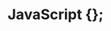 # JavaScript {};

<!--
push()
- thêm các mục mới vào cuối một mảng. 
- thay đổi độ dài của mảng, trả về độ dài mới.

pop()
- loại bỏ (bật) phần tử cuối cùng của một mảng.
- thay đổi mảng ban đầu, trả về phần tử bị loại bỏ.

shift()
- loại bỏ mục đầu tiên của một mảng.
- thay đổi mảng ban đầu, trả về phần tử đã thay đổi.



slice()
- trả về các phần tử đã chọn trong một mảng, dưới dạng một mảng mới.
- chọn từ một điểm bắt đầu nhất định, cho đến một điểm kết thúc nhất định (không bao gồm: bỏ qua phần tử cuối) .
- không thay đổi mảng ban đầu.
### details
array.slice(a)
array.slice(a, b)
a là Vị trí bắt đầu. Mặc định là 0. Số âm chọn từ cuối mảng.
b Không bắt buộc. Vị trí kết thúc. Mặc định là phần tử cuối cùng. Số âm chọn từ cuối mảng.


splice()
- thêm vào / hoặc loại bỏ các phần tử mảng.
- ghi đè lên mảng ban đầu, trả về một mảng chứa tất cả những phần tử đã bị xóa

### details
splice(a)
splice(a, b)
splice(a, b, c, ....,d)
a là vị trí chỉ mục bắt đầu thay thế.
b là số phần tử sẽ bị lại bỏ, tính tử vị trí chỉ mục a
c, ....,d các phần tử sẽ được thêm vào từ vị trí. 



unshift()
- thêm các phần tử mới vào đầu mảng. 
- ghi đè lên mảng ban đầu.

keys()
- trả về một đối tượng Array Iterator với các khóa của một mảng (0, 1, 2, 3, ....).
- không thay đổi mảng ban đầu



toString()
- trả về một chuỗi với các giá trị mảng được phân tách bằng dấu phẩy.
- không thay đổi mảng ban đầu.

valueOf()
- thức trả về chính mảng.
- không thay đổi mảng ban đầu.

includes()
- trả về true nếu một mảng chứa một giá trị được chỉ định.
- trả về false nếu giá trị không được tìm thấy.
- có phân biệt chữ hoa chữ thường.


sort()
xếp các phần tử của một mảng.
ghi đè lên mảng ban đầu.
xếp các phần tử dưới dạng chuỗi theo thứ tự bảng chữ cái và tăng dần.



split()
- chia một chuỗi thành một mảng các chuỗi con.
- trả về mảng mới.
- không thay đổi chuỗi ban đầu.
### details
string.split(): trả về mảng ban đầu
string.split(a)
string.split(a, b)
a là Một chuỗi hoặc biểu thức chính quy (dk) để sử dụng để tách.
b là Một số nguyên giới hạn số lần tách, các mặt hàng sau khi giới hạn sẽ bị loại trừ.


join()
- trả về một mảng dưới dạng một chuỗi.
- không thay đổi mảng ban đầu.
- Bất kỳ dấu phân cách nào cũng có thể được chỉ định. 
- Giá trị mặc định là dấu phẩy (,).
### details
join(' ')
Dấu phân tách sẽ được sử dụng, Mặc định là dấu phẩy.




map () 
tạo một mảng mới từ việc gọi một hàm cho mọi phần tử của mảng.
không thực thi hàm cho các phần tử trống.
không thay đổi mảng ban đầu.
### details
array.map(function(currentValue, index, arr), thisValue)
function()là Một hàm được chạy cho mỗi phần tử mảng.
currentValue là Giá trị của phần tử hiện tại.
index là Chỉ mục của phần tử hiện tại
arr là Mảng của phần tử hiện tại.
thisValue là Một giá trị được truyền cho hàm sẽ được sử dụng làm giá trị this của nó.


filter () 
tạo một mảng mới chứa đầy các phần tử vượt qua bài kiểm tra do một hàm cung cấp.
không thực thi hàm cho các phần tử trống.
không thay đổi mảng ban đầu ..
### details
array.filter(function(currentValue, index, arr), thisValue)



filter()
- trả vể tất cả các phần tử có trong điều kiện filter
- trả về 1 mảng mới


findIndex() - Tìm index(vị trí) của phần tử thỏa mãn điều kiện chỉ định trong mảng JavaScript
find() - Tìm giá trị của phần tử thỏa mãn điều kiện chỉ định trong mảng JavaScript





concat()
nối (nối) hai hoặc nhiều mảng.
trả về một mảng mới, chứa các mảng đã nối.
không thay đổi các mảng hiện có.




indexOf() 
trả về chỉ mục đầu tiên của một giá trị được chỉ định.
trả về -1 nếu giá trị không được tìm thấy.
### details   
array.indexOf(item, start)
item là Giá trị cần tìm kiếm
start - bắt đầu tìm từ chỉ mục





Reduce() 
thực thi một hàm giảm thiểu cho phần tử mảng.
trả về một giá trị duy nhất: kết quả tích lũy của hàm.
không thay đổi mảng ban đầu.



-->

<!-- ## Exports
![image](https://user-images.githubusercontent.com/67332180/151310476-892c7581-e16c-4241-8c65-77e2e378b622.png)
![z3179794452672_1954048a1d2defbca64b436aa1d16a7a](https://user-images.githubusercontent.com/67332180/153788833-02a0b43e-e1b1-440b-ba79-7c5bade835c5.jpg) -->

